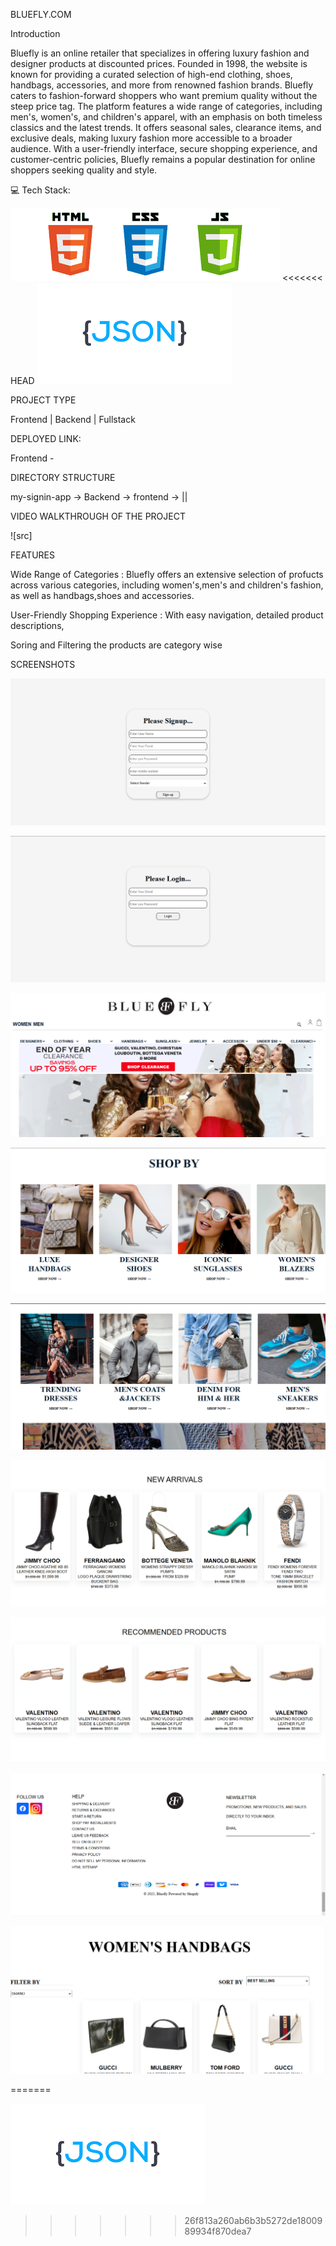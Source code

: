 BLUEFLY.COM

Introduction

Bluefly is an online retailer that specializes in offering luxury fashion and designer 
products at discounted prices. Founded in 1998, the website is known for providing a 
curated selection of high-end clothing, shoes, handbags, accessories, and more from 
renowned fashion brands. Bluefly caters to fashion-forward shoppers who want premium 
quality without the steep price tag. The platform features a wide range of categories, 
including men's, women's, and children's apparel, with an emphasis on both timeless 
classics and the latest trends. It offers seasonal sales, clearance items, and exclusive 
deals, making luxury fashion more accessible to a broader audience. With a user-friendly 
interface, secure shopping experience, and customer-centric policies, 
Bluefly remains a popular destination for online shoppers seeking quality and style.

💻 Tech Stack:

![src](./assets/html,css,js%20img.png)
<<<<<<< HEAD
![src](./assets/json%20server.png)

PROJECT TYPE

Frontend | Backend | Fullstack

DEPLOYED LINK:

Frontend -


DIRECTORY STRUCTURE

my-signin-app -> Backend -> frontend -> ||

VIDEO WALKTHROUGH OF THE PROJECT 

![src]

FEATURES 

Wide Range of Categories : Bluefly offers an extensive selection of profucts across various categories, including women's,men's and children's fashion, as well as handbags,shoes and accessories.

User-Friendly Shopping Experience : With easy navigation, detailed product descriptions, 

Soring and Filtering the products are category wise

SCREENSHOTS 

![signin](./assets/signup.png)

![login](./assets/login.png)

![frontpage](./assets/frontend%20page.png)

![shopby](./assets/shop%20by1.png)

![shopby](./assets/shop%20bt%202.png)

![newarrivals](./assets/new%20arrivial.png)

![recommend](./assets/reccom%202.png)

![footer](./assets/Screenshot%20(354).png)

![productsonlyone](./assets/handbag%20product1.png)

=======

![src](./assets/json%20server.png)
>>>>>>> 26f813a260ab6b3b5272de1800989934f870dea7
